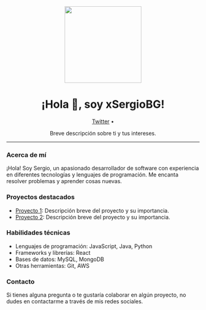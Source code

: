 <div align="center">
  <img src="URL_DE_TU_IMAGEN" width="200"/>
  <h1 align="center">¡Hola 👋, soy xSergioBG!</h1>
  <p align="center">
    <a href="https://twitter.com/xSergioBG">Twitter</a> •
  </p>
  <p align="center">
    Breve descripción sobre ti y tus intereses.
  </p>
</div>

---

### Acerca de mí

¡Hola! Soy Sergio, un apasionado desarrollador de software con experiencia en diferentes tecnologías y lenguajes de programación. Me encanta resolver problemas y aprender cosas nuevas.

### Proyectos destacados

- [Proyecto 1](https://github.com/xSergioBG/REACT-PERSONAL-BOILERPLATE): Descripción breve del proyecto y su importancia.
- [Proyecto 2](https://github.com/xSergioBG/python-guide): Descripción breve del proyecto y su importancia.

### Habilidades técnicas

- Lenguajes de programación: JavaScript, Java, Python
- Frameworks y librerías: React
- Bases de datos: MySQL, MongoDB
- Otras herramientas: Git, AWS

### Contacto

Si tienes alguna pregunta o te gustaría colaborar en algún proyecto, no dudes en contactarme a través de mis redes sociales.
